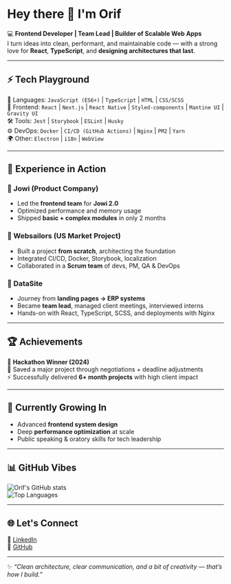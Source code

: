 # Hey there 👋 I'm Orif  

💻 **Frontend Developer | Team Lead | Builder of Scalable Web Apps**  
I turn ideas into clean, performant, and maintainable code — with a strong love for **React**, **TypeScript**, and **designing architectures that last**.  

---

## ⚡ Tech Playground
🚀 Languages: `JavaScript (ES6+)` | `TypeScript` | `HTML` | `CSS/SCSS`  
🎨 Frontend: `React` | `Next.js` | `React Native` | `Styled-components` | `Mantine UI` | `Gravity UI`  
🛠️ Tools: `Jest` | `Storybook` | `ESLint` | `Husky`  
⚙️ DevOps: `Docker` | `CI/CD (GitHub Actions)` | `Nginx` | `PM2` | `Yarn`  
🌍 Other: `Electron` | `i18n` | `WebView`  

---

## 🏢 Experience in Action
### 🔹 Jowi (Product Company)
- Led the **frontend team** for **Jowi 2.0**  
- Optimized performance and memory usage  
- Shipped **basic + complex modules** in only 2 months  

### 🔹 Websailors (US Market Project)
- Built a project **from scratch**, architecting the foundation  
- Integrated CI/CD, Docker, Storybook, localization  
- Collaborated in a **Scrum team** of devs, PM, QA & DevOps  

### 🔹 DataSite
- Journey from **landing pages → ERP systems**  
- Became **team lead**, managed client meetings, interviewed interns  
- Hands-on with React, TypeScript, SCSS, and deployments with Nginx  

---

## 🏆 Achievements
🥇 **Hackathon Winner (2024)**  
🤝 Saved a major project through negotiations + deadline adjustments  
⚡ Successfully delivered **6+ month projects** with high client impact  

---

## 🌱 Currently Growing In
- Advanced **frontend system design**  
- Deep **performance optimization** at scale  
- Public speaking & oratory skills for tech leadership  

---

## 📊 GitHub Vibes
![Orif's GitHub stats](https://github-readme-stats.vercel.app/api?username=orif-ismailov&show_icons=true&theme=tokyonight)  
![Top Languages](https://github-readme-stats.vercel.app/api/top-langs/?username=orif-ismailov&layout=compact&theme=tokyonight)  

---

## 🌐 Let's Connect
🔗 [LinkedIn](https://www.linkedin.com/in/orif-ismailov)  
🐙 [GitHub](https://github.com/orif-ismailov)  

---

✨ *“Clean architecture, clear communication, and a bit of creativity — that’s how I build.”*  
